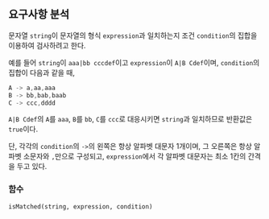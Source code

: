 ## 요구사항 분석
문자열 ```string```이 문자열의 형식 ```expression```과 일치하는지 조건 ```condition```의 집합을 이용하여 검사하려고 한다.

예를 들어 ```string```이 ```aaa|bb cccdef```이고 ```expression```이 ```A|B Cdef```이며, ```condition```의 집합이 다음과 같을 때,
```kotlin
A -> a,aa,aaa
B -> bb,bab,baab
C -> ccc,dddd
```
```A|B Cdef```의 ```A```를 ```aaa```, ```B```를 ```bb```, ```C```를 ```ccc```로 대응시키면 ```string```과 일치하므로 반환값은 ```true```이다.

단, 각각의 ```condition```의 ```->```의 왼쪽은 항상 알파벳 대문자 1개이며, 그 오른쪽은 항상 알파벳 소문자와 ```,```만으로 구성되고, ```expression```에서 각 알파벳 대문자는 최소 1칸의 간격을 두고 있다.

### 함수
```isMatched(string, expression, condition)```
